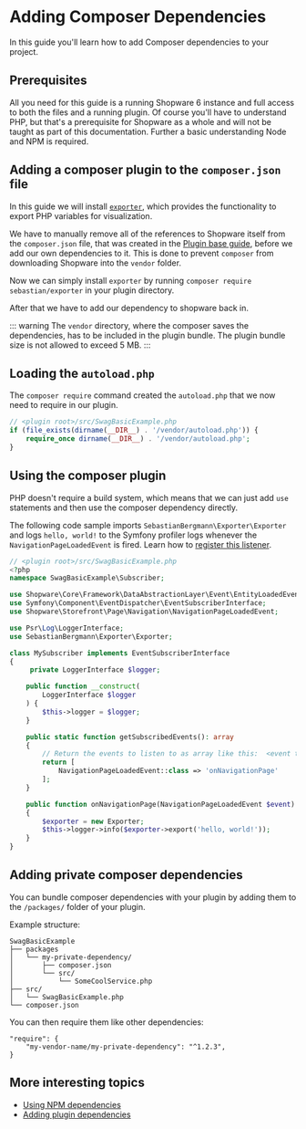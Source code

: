 # Adding Composer Dependencies

In this guide you'll learn how to add Composer dependencies to your project.

## Prerequisites

All you need for this guide is a running Shopware 6 instance and full access to both the files and a running plugin. Of course you'll have to understand PHP, but that's a prerequisite for Shopware as a whole and will not be taught as part of this documentation. Further a basic understanding Node and NPM is required.

## Adding a composer plugin to the `composer.json` file

In this guide we will install [`exporter`](https://github.com/sebastianbergmann/exporter), which provides the functionality to export PHP variables for visualization.

We have to manually remove all of the references to Shopware itself from the `composer.json` file, that was created in the [Plugin base guide](../plugin-base-guide.md), before we add our own dependencies to it. This is done to prevent `composer` from downloading Shopware into the `vendor` folder.

Now we can simply install `exporter` by running `composer require sebastian/exporter` in your plugin directory.

After that we have to add our dependency to shopware back in.

::: warning
The `vendor` directory, where the composer saves the dependencies, has to be included in the plugin bundle. The plugin bundle size is not allowed to exceed 5 MB.
:::

## Loading the `autoload.php`

The `composer require` command created the `autoload.php` that we now need to require in our plugin.

```php
// <plugin root>/src/SwagBasicExample.php
if (file_exists(dirname(__DIR__) . '/vendor/autoload.php')) {
    require_once dirname(__DIR__) . '/vendor/autoload.php';
}
```

## Using the composer plugin

PHP doesn't require a build system, which means that we can just add `use` statements and then use the composer dependency directly.

The following code sample imports `SebastianBergmann\Exporter\Exporter` and logs `hello, world!` to the Symfony profiler logs whenever the `NavigationPageLoadedEvent` is fired. Learn how to [register this listener](listening-to-events.md).

```php
// <plugin root>/src/SwagBasicExample.php
<?php
namespace SwagBasicExample\Subscriber;

use Shopware\Core\Framework\DataAbstractionLayer\Event\EntityLoadedEvent;
use Symfony\Component\EventDispatcher\EventSubscriberInterface;
use Shopware\Storefront\Page\Navigation\NavigationPageLoadedEvent;

use Psr\Log\LoggerInterface;
use SebastianBergmann\Exporter\Exporter;

class MySubscriber implements EventSubscriberInterface
{
     private LoggerInterface $logger;

    public function __construct(
        LoggerInterface $logger
    ) {
        $this->logger = $logger;
    }

    public static function getSubscribedEvents(): array
    {
        // Return the events to listen to as array like this:  <event to listen to> => <method to execute>
        return [
            NavigationPageLoadedEvent::class => 'onNavigationPage'
        ];
    }

    public function onNavigationPage(NavigationPageLoadedEvent $event)
    {
        $exporter = new Exporter;
        $this->logger->info($exporter->export('hello, world!'));
    }
}
```

## Adding private composer dependencies

You can bundle composer dependencies with your plugin by adding them to the `/packages/` folder of your plugin.

Example structure:

```text
SwagBasicExample
├── packages
│   └── my-private-dependency/
│       ├── composer.json
│       └── src/
│           └── SomeCoolService.php
├── src/
│   └── SwagBasicExample.php
└── composer.json
```

You can then require them like other dependencies:

```text
"require": {
    "my-vendor-name/my-private-dependency": "^1.2.3",
}
```

## More interesting topics

* [Using NPM dependencies](using-npm-dependencies.md)
* [Adding plugin dependencies](add-plugin-dependencies.md)
